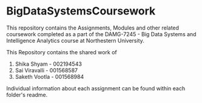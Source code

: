 # BigDataSystemsCoursework

This repository contains the Assignments, Modules and other related coursework completed as a part of the DAMG-7245 - Big Data Systems and Intelligence Analytics course at Northestern University.

This Repository contains the shared work of 
1. Shika Shyam - 002194543
2. Sai Viravalli - 001568587
3. Saketh Vootla - 001568984

Individual information about each assignment can be found within each folder's readme.
